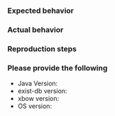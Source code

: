 ### Expected behavior

### Actual behavior

### Reproduction steps

### Please provide the following
*   Java Version:
*   exist-db version:
*   xbow version:
*   OS version: 
